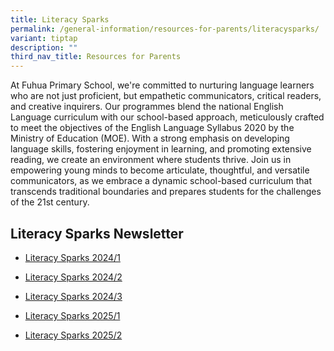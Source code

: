 ```yaml
---
title: Literacy Sparks
permalink: /general-information/resources-for-parents/literacysparks/
variant: tiptap
description: ""
third_nav_title: Resources for Parents
---
```

<p>At Fuhua Primary School, we're committed to nurturing language learners
who are not just proficient, but empathetic communicators, critical readers,
and creative inquirers. Our programmes blend the national English Language
curriculum with our school-based approach, meticulously crafted to meet
the objectives of the English Language Syllabus 2020 by the Ministry of
Education (MOE). With a strong emphasis on developing language skills,
fostering enjoyment in learning, and promoting extensive reading, we create
an environment where students thrive. Join us in empowering young minds
to become articulate, thoughtful, and versatile communicators, as we embrace
a dynamic school-based curriculum that transcends traditional boundaries
and prepares students for the challenges of the 21st century.</p>
<p></p>
<h2>Literacy Sparks Newsletter</h2>
<ul data-tight="true" class="tight">
<li>
<p><a href="/files/Resource for Parents/Literacy_Sparks_latest.pdf" rel="noopener noreferrer nofollow" target="_blank">Literacy Sparks 2024/1</a>
</p>
</li>
<li>
<p><a href="https://drive.google.com/file/d/1wAj4KWI1x0bAGYE5vk6oX0QLDfCy091R/view?usp=sharing" rel="noopener noreferrer nofollow" target="_blank">Literacy Sparks 2024/2</a>
</p>
</li>
<li>
<p><a href="/files/Resource for Parents/2024ELTerm_3_4_LiterarySparks.pdf" rel="noopener nofollow" target="_blank">Literacy Sparks 2024/3</a>
</p>
</li>
<li>
<p><a href="/files/P1_Literacy_Sparks_20251.pdf" rel="noopener nofollow" target="_blank">Literacy Sparks 2025/1</a>
</p>
</li>
<li>
<p><a href="https://go.gov.sg/literacysparks20252" rel="noopener nofollow" target="_blank">Literacy Sparks 2025/2</a>
</p>
</li>
</ul>
<p></p>